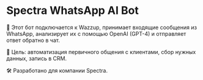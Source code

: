 # Spectra WhatsApp AI Bot

🤖 Этот бот подключается к Wazzup, принимает входящие сообщения из WhatsApp, анализирует их с помощью OpenAI (GPT-4) и отправляет ответ обратно в чат.

🎯 Цель: автоматизация первичного общения с клиентами, сбор нужных данных, запись в CRM.

🛠 Разработано для компании Spectra.
